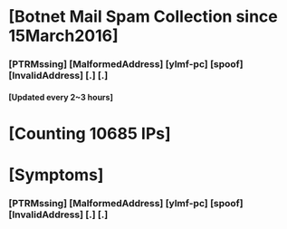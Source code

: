 # [Botnet Mail Spam Collection since 15March2016]
### [PTRMssing] [MalformedAddress] [ylmf-pc] [spoof] [InvalidAddress] [.] [.]
#### [Updated every 2~3 hours]

# [Counting 10685 IPs]

# [Symptoms] 
###   [PTRMssing] [MalformedAddress] [ylmf-pc] [spoof] [InvalidAddress] [.] [.]
